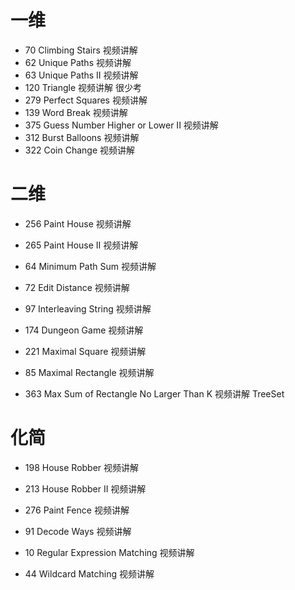 # 一维			
- 70	Climbing Stairs	视频讲解
- 62	Unique Paths	视频讲解
- 63	Unique Paths II	视频讲解
- 120	Triangle	视频讲解	很少考
- 279	Perfect Squares	视频讲解
- 139	Word Break	视频讲解
- 375	Guess Number Higher or Lower II	视频讲解
- 312	Burst Balloons	视频讲解
- 322	Coin Change	视频讲解
# 二维			
- 256	Paint House	视频讲解
- 265	Paint House II	视频讲解
  
- 64	Minimum Path Sum	视频讲解
- 72	Edit Distance	视频讲解
  

- 97	Interleaving String	视频讲解
- 174	Dungeon Game	视频讲解
- 221	Maximal Square	视频讲解
- 85	Maximal Rectangle	视频讲解
- 363	Max Sum of Rectangle No Larger Than K	视频讲解	TreeSet
# 化简			
- 198	House Robber	视频讲解
- 213	House Robber II	视频讲解
- 276	Paint Fence	视频讲解
  
- 91	Decode Ways	视频讲解
- 10	Regular Expression Matching	视频讲解
- 44	Wildcard Matching	视频讲解	